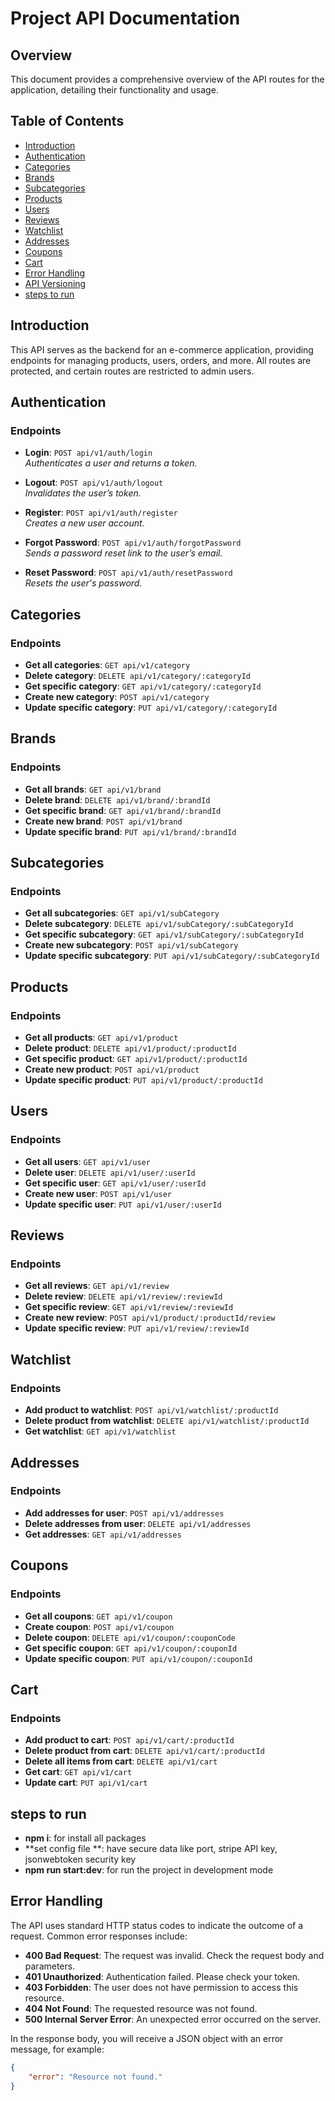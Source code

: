 # Project API Documentation

## Overview
This document provides a comprehensive overview of the API routes for the application, detailing their functionality and usage.

## Table of Contents
- [Introduction](#introduction)
- [Authentication](#authentication)
- [Categories](#categories)
- [Brands](#brands)
- [Subcategories](#subcategories)
- [Products](#products)
- [Users](#users)
- [Reviews](#reviews)
- [Watchlist](#watchlist)
- [Addresses](#addresses)
- [Coupons](#coupons)
- [Cart](#cart)
- [Error Handling](#error-handling)
- [API Versioning](#api-versioning)
- [steps to run](#steps-to-run)

## Introduction
This API serves as the backend for an e-commerce application, providing endpoints for managing products, users, orders, and more. All routes are protected, and certain routes are restricted to admin users.

## Authentication
### Endpoints
- **Login**: `POST api/v1/auth/login`  
  *Authenticates a user and returns a token.*
  
- **Logout**: `POST api/v1/auth/logout`  
  *Invalidates the user’s token.*

- **Register**: `POST api/v1/auth/register`  
  *Creates a new user account.*

- **Forgot Password**: `POST api/v1/auth/forgotPassword`  
  *Sends a password reset link to the user’s email.*

- **Reset Password**: `POST api/v1/auth/resetPassword`  
  *Resets the user's password.*

## Categories
### Endpoints
- **Get all categories**: `GET api/v1/category`
- **Delete category**: `DELETE api/v1/category/:categoryId`
- **Get specific category**: `GET api/v1/category/:categoryId`
- **Create new category**: `POST api/v1/category`
- **Update specific category**: `PUT api/v1/category/:categoryId`

## Brands
### Endpoints
- **Get all brands**: `GET api/v1/brand`
- **Delete brand**: `DELETE api/v1/brand/:brandId`
- **Get specific brand**: `GET api/v1/brand/:brandId`
- **Create new brand**: `POST api/v1/brand`
- **Update specific brand**: `PUT api/v1/brand/:brandId`

## Subcategories
### Endpoints
- **Get all subcategories**: `GET api/v1/subCategory`
- **Delete subcategory**: `DELETE api/v1/subCategory/:subCategoryId`
- **Get specific subcategory**: `GET api/v1/subCategory/:subCategoryId`
- **Create new subcategory**: `POST api/v1/subCategory`
- **Update specific subcategory**: `PUT api/v1/subCategory/:subCategoryId`

## Products
### Endpoints
- **Get all products**: `GET api/v1/product`
- **Delete product**: `DELETE api/v1/product/:productId`
- **Get specific product**: `GET api/v1/product/:productId`
- **Create new product**: `POST api/v1/product`
- **Update specific product**: `PUT api/v1/product/:productId`

## Users
### Endpoints
- **Get all users**: `GET api/v1/user`
- **Delete user**: `DELETE api/v1/user/:userId`
- **Get specific user**: `GET api/v1/user/:userId`
- **Create new user**: `POST api/v1/user`
- **Update specific user**: `PUT api/v1/user/:userId`

## Reviews
### Endpoints
- **Get all reviews**: `GET api/v1/review`
- **Delete review**: `DELETE api/v1/review/:reviewId`
- **Get specific review**: `GET api/v1/review/:reviewId`
- **Create new review**: `POST api/v1/product/:productId/review`
- **Update specific review**: `PUT api/v1/review/:reviewId`

## Watchlist
### Endpoints
- **Add product to watchlist**: `POST api/v1/watchlist/:productId`
- **Delete product from watchlist**: `DELETE api/v1/watchlist/:productId`
- **Get watchlist**: `GET api/v1/watchlist`

## Addresses
### Endpoints
- **Add addresses for user**: `POST api/v1/addresses`
- **Delete addresses from user**: `DELETE api/v1/addresses`
- **Get addresses**: `GET api/v1/addresses`

## Coupons
### Endpoints
- **Get all coupons**: `GET api/v1/coupon`
- **Create coupon**: `POST api/v1/coupon`
- **Delete coupon**: `DELETE api/v1/coupon/:couponCode`
- **Get specific coupon**: `GET api/v1/coupon/:couponId`
- **Update specific coupon**: `PUT api/v1/coupon/:couponId`

## Cart
### Endpoints
- **Add product to cart**: `POST api/v1/cart/:productId`
- **Delete product from cart**: `DELETE api/v1/cart/:productId`
- **Delete all items from cart**: `DELETE api/v1/cart`
- **Get cart**: `GET api/v1/cart`
- **Update cart**: `PUT api/v1/cart`

## steps to run
- **npm i**: for install all packages
- **set config file **: have secure data like port, stripe API key, jsonwebtoken security key
- **npm run start:dev**: for run the project in development mode

## Error Handling
The API uses standard HTTP status codes to indicate the outcome of a request. Common error responses include:
- **400 Bad Request**: The request was invalid. Check the request body and parameters.
- **401 Unauthorized**: Authentication failed. Please check your token.
- **403 Forbidden**: The user does not have permission to access this resource.
- **404 Not Found**: The requested resource was not found.
- **500 Internal Server Error**: An unexpected error occurred on the server.

In the response body, you will receive a JSON object with an error message, for example:
```json
{
    "error": "Resource not found."
}
